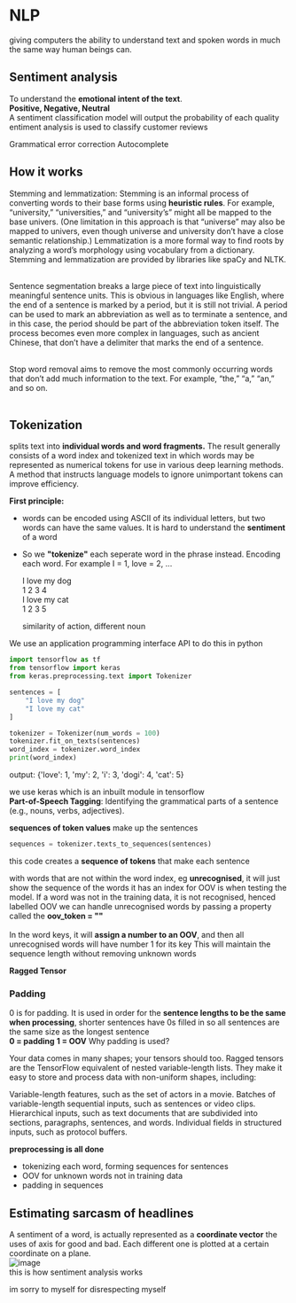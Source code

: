 # NLP
giving computers the ability to understand text and spoken words in much the same way human beings can.

## Sentiment analysis
To understand the **emotional intent of the text**.<br>
**Positive, Negative, Neutral**<br>
A sentiment classification model will output the probability of each quality<br>
 entiment analysis is used to classify customer reviews


Grammatical error correction
Autocomplete 


## How it works
Stemming and lemmatization: Stemming is an informal process of converting words to their base forms using **heuristic rules**. For example, “university,” “universities,” and “university’s” might all be mapped to the base univers. (One limitation in this approach is that “universe” may also be mapped to univers, even though universe and university don’t have a close semantic relationship.) Lemmatization is a more formal way to find roots by analyzing a word’s morphology using vocabulary from a dictionary. Stemming and lemmatization are provided by libraries like spaCy and NLTK. <br><br>

Sentence segmentation breaks a large piece of text into linguistically meaningful sentence units. This is obvious in languages like English, where the end of a sentence is marked by a period, but it is still not trivial. A period can be used to mark an abbreviation as well as to terminate a sentence, and in this case, the period should be part of the abbreviation token itself. The process becomes even more complex in languages, such as ancient Chinese, that don’t have a delimiter that marks the end of a sentence. <br><br>

Stop word removal aims to remove the most commonly occurring words that don’t add much information to the text. For example, “the,” “a,” “an,” and so on.<br><br>



## Tokenization
splits text into **individual words and word fragments.** The result generally consists of a word index and tokenized text in which words may be represented as numerical tokens for use in various deep learning methods. A method that instructs language models to ignore unimportant tokens can improve efficiency. 





 **First principle:**
- words can be encoded using ASCII of its individual letters, but two words can have the same values. It is hard to understand the **sentiment** of a word
- So we **"tokenize"** each seperate word in the phrase instead. Encoding each word. For example I = 1, love = 2, ...

  I love my dog<br>
  1 2 3 4<br>
  I love my cat<br>
  1 2 3 5<br>

  similarity of action, different noun

We use an application programming interface API to do this in python

```py
import tensorflow as tf 
from tensorflow import keras
from keras.preprocessing.text import Tokenizer

sentences = [
    "I love my dog"
    "I love my cat"
]

tokenizer = Tokenizer(num_words = 100)
tokenizer.fit_on_texts(sentences)
word_index = tokenizer.word_index
print(word_index)
```
output: {'love': 1, 'my': 2, 'i': 3, 'dogi': 4, 'cat': 5}

we use keras which is an inbuilt module in tensorflow<br>
**Part-of-Speech Tagging**: Identifying the grammatical parts of a sentence (e.g., nouns, verbs, adjectives).

**sequences of token values** make up the sentences
```py 
sequences = tokenizer.texts_to_sequences(sentences)
```
this code creates a **sequence of tokens** that make each sentence

with words that are not within the word index, eg **unrecognised**, it will just show the sequence of the words it has an index for
OOV is when testing the model. If a word was not in the training data, it is not recognised, henced labelled OOV
we can handle unrecognised words by passing a property called the **oov_token = "<OOV>"**<br><br>
In the word keys, it will **assign a number to an OOV**, and then all unrecognised words will have number 1 for its key
This will maintain the sequence length without removing unknown words

**Ragged Tensor**
### Padding
0 is for padding. It is used in order for the **sentence lengths to be the same when processing**, shorter sentences have 0s filled in so all sentences are the same size as the longest sentence<br>
**0 = padding**
**1 = OOV**
Why padding is used?

Your data comes in many shapes; your tensors should too. Ragged tensors are the TensorFlow equivalent of nested variable-length lists. They make it easy to store and process data with non-uniform shapes, including:

Variable-length features, such as the set of actors in a movie.
Batches of variable-length sequential inputs, such as sentences or video clips.
Hierarchical inputs, such as text documents that are subdivided into sections, paragraphs, sentences, and words.
Individual fields in structured inputs, such as protocol buffers.

**preprocessing is all done**
- tokenizing each word, forming sequences for sentences
- OOV for unknown words not in training data
- padding in sequences

## Estimating sarcasm of headlines

A sentiment of a word, is actually represented as a **coordinate vector**
the uses of axis for good and bad. Each different one is plotted at a certain coordinate on a plane.<br>
![image](https://github.com/Swiftal13/Machine-Learning/assets/76588047/b553a2d1-ebfc-44c1-bab7-76f5489ffb3d)
<br>this is how sentiment analysis works

im sorry to myself for disrespecting myself
